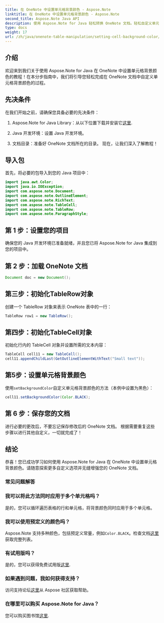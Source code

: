```yaml
---
title: 在 OneNote 中设置单元格背景颜色 - Aspose.Note
linktitle: 在 OneNote 中设置单元格背景颜色 - Aspose.Note
second_title: Aspose.Note Java API
description: 使用 Aspose.Note for Java 轻松转换 OneNote 文档。轻松自定义单元格背景颜色。立即免费试用！
type: docs
weight: 17
url: /zh/java/onenote-table-manipulation/setting-cell-background-color/
---
```

## 介绍
欢迎来到我们关于使用 Aspose.Note for Java 在 OneNote 中设置单元格背景颜色的教程！在本分步指南中，我们将引导您轻松完成在 OneNote 文档中自定义单元格背景颜色的过程。
## 先决条件
在我们开始之前，请确保您具备必要的先决条件：
1.  Aspose.Note for Java Library：从以下位置下载并安装它[这里](https://releases.aspose.com/note/java/).
   
2. Java 开发环境：设置 Java 开发环境。
3. 文档目录：准备好 OneNote 文档所在的目录。
现在，让我们深入了解教程！
## 导入包
首先，将必要的包导入到您的 Java 项目中：
```java
import java.awt.Color;
import java.io.IOException;
import com.aspose.note.Document;
import com.aspose.note.OutlineElement;
import com.aspose.note.RichText;
import com.aspose.note.TableCell;
import com.aspose.note.TableRow;
import com.aspose.note.ParagraphStyle;
```
## 第 1 步：设置您的项目
确保您的 Java 开发环境已准备就绪，并且您已将 Aspose.Note for Java 集成到您的项目中。
## 第 2 步：加载 OneNote 文档
```java
Document doc = new Document();
```
## 第三步：初始化TableRow对象
创建一个 TableRow 对象来表示 OneNote 表中的一行：
```java
TableRow row1 = new TableRow();
```
## 第四步：初始化TableCell对象
初始化行内的 TableCell 对象并设置所需的文本内容：
```java
TableCell cell11 = new TableCell();
cell11.appendChildLast(GetOutlineElementWithText("Small text"));
```
## 第5步：设置单元格背景颜色
使用`setBackgroundColor`自定义单元格背景颜色的方法（本例中设置为黑色）：
```java
cell11.setBackgroundColor(Color.BLACK);
```
## 第 6 步：保存您的文档
进行必要的更改后，不要忘记保存修改后的 OneNote 文档。
根据需要重复这些步骤以进行其他自定义，一切就完成了！
## 结论
恭喜！您已成功学习如何使用 Aspose.Note for Java 在 OneNote 中设置单元格背景颜色。请随意探索更多自定义选项并无缝增强您的 OneNote 文档。
### 常见问题解答
### 我可以将此方法同时应用于多个单元格吗？
是的，您可以循环遍历表格的行和单元格，将背景颜色同时应用于多个单元格。
### 我可以使用预定义的颜色吗？
 Aspose.Note 支持多种颜色，包括预定义常量，例如`Color.BLACK`。检查文档[这里](https://reference.aspose.com/note/java/)获取完整列表。
### 有试用版吗？
是的，您可以获得免费试用版[这里](https://releases.aspose.com/).
### 如果遇到问题，我如何获得支持？
访问支持论坛[这里](https://forum.aspose.com/c/note/28)从 Aspose 社区获取帮助。
### 在哪里可以购买 Aspose.Note for Java？
您可以购买图书馆[这里](https://purchase.aspose.com/buy).